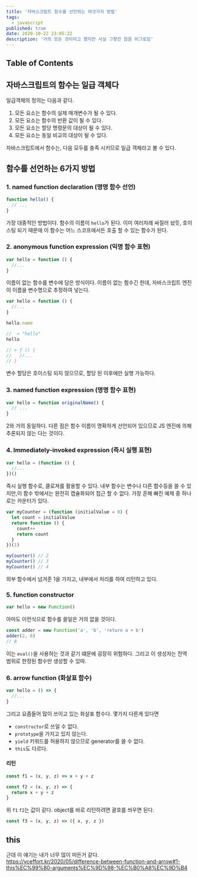 ```yaml
---
title: '자바스크립트 함수를 선언하는 여섯가지 방법'
tags:
  - javascript
published: true
date: 2020-10-22 23:05:22
description: '거의 모든 것이라고 했지만 사실 그렇진 않음 어그로임'
---
```


## Table of Contents

## 자바스크립트의 함수는 일급 객체다

일급객체의 정의는 다음과 같다.

1. 모든 요소는 함수의 실제 매개변수가 될 수 있다.
2. 모든 요소는 함수의 반환 값이 될 수 있다.
3. 모든 요소는 할당 명령문의 대상이 될 수 있다.
4. 모든 요소는 동일 비교의 대상이 될 수 있다.

자바스크립트에서 함수는, 다음 모두를 충족 시키므로 일급 객체라고 볼 수 있다.

## 함수를 선언하는 6가지 방법

### 1. named function declaration (명명 함수 선언)

```javascript
function hello() {
  // ...
}
```

가장 대중적인 방법이다. 함수의 이름이 `hello`가 된다. 이미 여러차례 싸질러 놨듯, 호이스팅 되기 때문에 이 함수는 어느 스코프에서든 호출 할 수 있는 함수가 된다.

### 2. anonymous function expression (익명 함수 표현)

```javascript
var hello = function () {
  //...
}
```

이름이 없는 함수를 변수에 담은 방식이다. 이름이 없는 함수긴 한데, 자바스크립트 엔진이 이름을 변수명으로 추정하여 넣는다.

```javascript
var hello = function () {
  //...
}

hello.name

//  > "hello"
hello

// > ƒ () {
//   //...
// }
```

변수 할당은 호이스팅 되지 않으므로, 할당 된 이후에만 실행 가능하다.

### 3. named function expression (명명 함수 표현)

```javascript
var hello = function originalName() {
  // ...
}
```

2와 거의 동일하다. 다른 점은 함수 이름이 명확하게 선언되어 있으므로 JS 엔진에 의해 추론되지 않는 다는 것이다.

### 4. Immediately-invoked expression (즉시 실행 표현)

```javascript
var hello = (function () {
  //...
})()
```

즉시 실행 함수로, 클로져를 활용할 수 있다. 내부 함수는 변수나 다른 함수등을 쓸 수 있지만,이 함수 밖에서는 완전히 캡슐화되어 접근 할 수 없다. 가장 흔해 빠진 예제 중 하나로는 카운터가 있다.

```javascript
var myCounter = (function (initialValue = 0) {
  let count = initialValue
  return function () {
    count++
    return count
  }
})(1)

myCounter() // 2
myCounter() // 3
myCounter() // 4
```

외부 함수에서 넘겨준 1을 가지고, 내부에서 처리를 하여 리턴하고 있다.

### 5. function constructor

```javascript
var hello = new Function()
```

아마도 이런식으로 함수를 쓸일은 거의 없을 것이다.

```javascript
const adder = new Function('a', 'b', 'return a + b')
adder(2, 6)
// 8
```

이는 `eval()`을 사용하는 것과 같기 떄문에 굉장히 위험하다. 그리고 이 생성자는 전역 범위로 한정된 함수만 생성할 수 있따.

### 6. arrow function (화살표 함수)

```javascript
var hello = () => {
  //...
}
```

그리고 요즘들어 많이 쓰이고 있는 화살표 함수다. 몇가지 다른게 있다면

- `constructor`로 쓰일 수 없다.
- `prototype`을 가지고 있지 않는다.
- `yield` 키워드를 허용하지 않으므로 generator를 쓸 수 없다.
- `this`도 다르다.

#### 리턴

```javascript
const f1 = (x, y, z) => x + y + z

const f2 = (x, y, z) => {
  return x + y + z
}
```

위 `f1` `f2`는 값이 같다. object를 바로 리턴하려면 괄호를 씌우면 된다.

```javascript
const f3 = (x, y, z) => ({ x, y, z })
```

## this

근데 이 얘기는 내가 너무 많이 떠든거 같다. https://yceffort.kr/2020/05/difference-between-function-and-arrow#1-this%EC%99%80-arguments%EC%9D%98-%EC%B0%A8%EC%9D%B4
